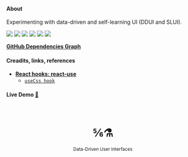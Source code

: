 #### About

Experimenting with data-driven and self-learning UI (DDUI and SLUI).

<!-- ![](src/assets/previews/2022-08-14_16-24-05,highlight2.png) -->

![](src/assets/previews/2022-08-31_16-51-02.png)
![](src/assets/previews/2022-08-31_16-51-03.png)
![](src/assets/previews/2022-08-31_16-51-04.png)
![](src/assets/previews/2022-08-31_16-51-05.png)
![](src/assets/previews/2022-08-31_16-51-06.png)
![](src/assets/previews/2022-08-31_16-51-07.png)


[**GitHub Dependencies Graph**](https://github.com/maxzz/dropzone/network/dependencies)

<!--
[**Visualization** of npm package usage](https://octo-repo-visualization.vercel.app/?repo=maxzz%2Fdropzone)
* [Explore for yourself](https://githubnext.com/projects/repo-visualization#explore-for-yourself) (search 'maxzz/dropzone')
* [tw](https://twitter.com/GitHubNext/status/1423315150413705223)
* [API repo](https://api.github.com/repos/maxzz/dropzone)
* [API followers](https://api.github.com/users/maxzz/followers)
* [GH advanced seach: 'create-diagram extension:yml'](https://github.com/search?q=create-diagram+extension%3Ayml&type=Code&ref=advsearch&l=&l=)
-->

#### Creadits, links, references

- [**React hooks: react-use**](https://github.com/streamich/react-use)
    <!-- <a href="http://streamich.github.io/react-use"><img src="https://img.shields.io/badge/demos-🚀-green.svg" alt="demos" /></a> -->
  - [`useCss hook`](https://github.com/streamich/react-use/blob/master/docs/useCss.md)

<!-- <a href="http://streamich.github.io/react-use"><img src="https://img.shields.io/badge/demos-🚀-yellow.svg" alt="demos" /></a> -->
<!-- [img-demo]: https://img.shields.io/badge/demo-%20%20%20%F0%9F%9A%80-green.svg -->

<!-- #### Live Demo [![][img-demo]](https://maxzz.github.io/dropzone) -->
#### Live Demo [🏹](https://maxzz.github.io/dropzone)

<!--
Tested project and now moved into 'not-used-now' src/components/UI/nun/nun.zip:

* from-radix-ui.tsx, UIDropdownMenuOrg.tsx - original example and component from radix-ui website

* UIDropdownMenuLaag.tsx - https://github.com/everweij/react-laag <- Hooks for positioning tooltips & popovers

* UIMultilineEdit.tsx - wrapper around DOM multiline edit control

* UISplitPane.ts, UISplitPane.css - https://github.com/tomkp/react-split-pane <- original split bar wo/ fixes

* Card/CardMenuOverlays.tsx - https://github.com/react-bootstrap/react-overlays
    Section2_Main.tsx:
        // import { CardMenuOverlays } from './Panel1_FilesList/Card/CardMenuOverlays';
        // import { CardMenu } from './Panel1_FilesList/Card/CardMenu';
        // import { Panel3_SelectedItems } from './Panel3_SelectedItems/Panel3_SelectedItems';
                {/* <CardMenuOverlays /> */}
                {/* <CardMenu /> */}
                {/* <Panel3_SelectedItems className="flex-none" /> */}

* https://github.com/wellyshen/react-cool-virtual

    folder useVirtual and

    Panel1_FilesList.tsx:
        //old: import Card, { CardWRef } from './Card/Card';
        //old: import useVirtual, { Item } from 'react-cool-virtual';
        //import useVirtual from '../../../hooks/useVirtual/useVirtual';

        /*
        function Panel1_FilesListNew({ className, ...rest }: HTMLAttributes<HTMLElement>) { //TODO: add compact view
            const files = useAtomValue(filteredAtom);

            //const [len, setLen] = useState(files.length);

            // useEffect(() => {
            //     setLen(files.length);
            //  }, [files.length]);

            const { outerRef, innerRef, items } = useVirtual<HTMLDivElement, HTMLDivElement>({
                // itemCount: len,
                itemCount: files.length,
                //resetScroll: true,
                // itemSize: 141,
                // itemSize: (idx: number) => {
                //     console.log('idx', idx);
                //     return 141;
                // },
            });

            //console.log(`items dropped: ${files.length} virtual:`, items);

            return (
                <>
                    <div ref={outerRef} className="w-full h-full overflow-auto">
                        {/* <div ref={innerRef} className="relative grid grid-flow-row gap-4 text-sm"> * /}
                        <div ref={innerRef} className="text-sm">
                            {items.map(({ index, measureRef }) => {
                                const atom = files[index];
                                //console.log('item atom', atom);
                                if (!atom) {
                                    return;
                                }

                                return (
                                    //<div ref={measureRef} className="">
                                    <CardWRef ref={measureRef} fileUsAtom={atom} className="mb-4" key={`${atom}`} />
                                    // <CardWRef fileUsAtom={atom} className="mb-4" key={`${atom}`} />
                                    //</div>
                                );
                            })}
                        </div>
                    </div>
                </>
            );
        }
        */
* src/hooks/useClipcoardCopy.ts - https://github.com/feross/clipboard-copy - obsolete

* "@reach/router": "^1.3.4", - https://github.com/reach/router - never realy used and now is obsolete

* "framer-motion": "6.5.1", - https://github.com/framer/motion - never realy used and so far happy w/ react-spring

* "react-merge-refs": "2.0.1", - https://github.com/gregberge/react-merge-refs - so simple that no need to have a separate package

* "styled-components": "5.3.5", - https://github.com/styled-components/styled-components - should use instead of @stitches/react, but who cares
  "@types/styled-components": "5.1.26",

* from ManiActions.tsx:
        //import { PopoverMenu } from '@ui/nun/UIDropdownMenuLaag';
        //import { CardMenu } from './nun/CardMenu';

        export function ManiActions({ fileUsAtom }: { fileUsAtom: FileUsAtomType; }) {
            return (... {/* <PopoverMenu /> */} {/* <CardMenu /> */} );
        }


* TODO:
        "react-overlays": "5.2.0",
        "react-popper": "2.3.0",
        "react-popper-tooltip": "4.4.2",

-->

<!--
<div align="center"><h3>Contributors</h3></div>
<br />
<a href="https://github.com/maxzz/dropzone/graphs/contributors"><img src="https://opencollective.com/dropzone/contributors.svg?width=890&button=false" /></a>
-->



<div align="center">
  <br/>
  <h1>⅚⚗</h1>
  <sup>Data-Driven User Interfaces</sup>
  <br/>
  <br/>
  <!-- <pre>npm i <a href="https://www.npmjs.com/package/react-use">react-use</a></pre> -->
</div>

<!--
setting.json:

    "tailwindCSS.experimental.classRegex": [

        "\"([^\"]*)\"",
        "classNames\\('([^)]*)\\')",
        "'([^']*)'"
    ],

probelms with that:
    * abnormal amount of intellisense hints and first is tailwind/CSS text instead of the real help
    * color squares are doubled

another version tw("classes") and classNames("classes", "classes"):
    * classNames can be multiline
    * need spaces around string content
    * will not work for grid-cols-[minmax(0,1fr)]

    "tailwindCSS.experimental.classRegex": [
        "tw\\(['\"`]([^)]*)['\"`]\\)",
        "classNames\\(([^)]*)\\)",
    ],

another version with ending by ';':
    * will combine until the next operator if ';' is missing;
    * spaces after and before quatas also required, i.e. " p-2 "

    "tailwindCSS.experimental.classRegex": [
        "tw\\(['\"`]([^)]*)['\"`]\\)",
        "classNames\\(([^;]*)\\);",
    ],

 -->